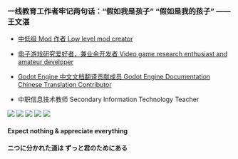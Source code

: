 ### 一线教育工作者牢记两句话：“假如我是孩子” “假如是我的孩子” —— 王文湛

- <a href="https://steamcommunity.com/id/155T/myworkshopfiles/">中低级 Mod 作者 Low level mod creator</a>

- <a href="https://15x3.itch.io/">电子游戏研究爱好者，兼业余开发者 Video game research enthusiast and amateur developer</a>

- <a href="https://hosted.weblate.org/user/15x3/">Godot Engine 中文文档翻译贡献成员 Godot Engine Documentation Chinese Translation Contributor</a>

- 中职信息技术教师 Secondary Information Technology Teacher

<img src="https://img.shields.io/badge/Python-3.10.x-3776AB.svg?logo=python"/>  <img src="https://img.shields.io/badge/GDscript-4.x-478CBF.svg?logo=godotengine"/>  <a href="https://hosted.weblate.org/user/15x3/"><img src="https://img.shields.io/badge/Webslate-中文\English-2ECCAA.svg?logo=weblate"/></a>  <a href="https://www.gcores.com/users/158804/content"><img src="https://img.shields.io/badge/GCORE-15.5T-FF4C00.svg?logo=gcore"/></a> <a href="https://space.bilibili.com/11016043"><img src="https://img.shields.io/badge/Bilibili-十五半蹲-00A1D6.svg?logo=bilibili"></a>

#### Expect nothing & appreciate everything
#### ニつに分かれた道は ずっと君のためにある
<!--
**15x3/15x3** is a ✨ _special_ ✨ repository because its `README.md` (this file) appears on your GitHub profile.

Here are some ideas to get you started:

- 🔭 I’m currently working on ...
- 🌱 I’m currently learning ...
- 👯 I’m looking to collaborate on ...
- 🤔 I’m looking for help with ...
- 💬 Ask me about ...
- 📫 How to reach me: ...
- 😄 Pronouns: ...
- ⚡ Fun fact: ...
-->
